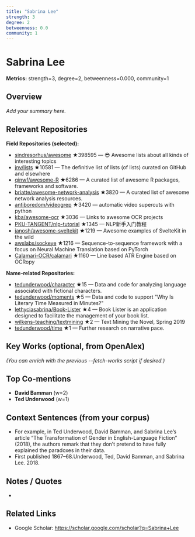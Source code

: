 ```yaml
---
title: "Sabrina Lee"
strength: 3
degree: 2
betweenness: 0.0
community: 1
---
```


# Sabrina Lee

**Metrics:** strength=3, degree=2, betweenness=0.000, community=1

## Overview
_Add your summary here._

## Relevant Repositories
**Field Repositories (selected):**
- [sindresorhus/awesome](https://github.com/sindresorhus/awesome) ★398595 — 😎 Awesome lists about all kinds of interesting topics
- [jnv/lists](https://github.com/jnv/lists) ★10581 — The definitive list of lists (of lists) curated on GitHub and elsewhere
- [qinwf/awesome-R](https://github.com/qinwf/awesome-R) ★6286 — A curated list of awesome R packages, frameworks and software.
- [briatte/awesome-network-analysis](https://github.com/briatte/awesome-network-analysis) ★3820 — A curated list of awesome network analysis resources.
- [antiboredom/videogrep](https://github.com/antiboredom/videogrep) ★3420 — automatic video supercuts with python
- [kba/awesome-ocr](https://github.com/kba/awesome-ocr) ★3036 — Links to awesome OCR projects
- [PKU-TANGENT/nlp-tutorial](https://github.com/PKU-TANGENT/nlp-tutorial) ★1345 — NLP新手入门教程
- [janosh/awesome-sveltekit](https://github.com/janosh/awesome-sveltekit) ★1219 — Awesome examples of SvelteKit in the wild
- [awslabs/sockeye](https://github.com/awslabs/sockeye) ★1216 — Sequence-to-sequence framework with a focus on Neural Machine Translation based on PyTorch
- [Calamari-OCR/calamari](https://github.com/Calamari-OCR/calamari) ★1160 — Line based ATR Engine based on OCRopy

**Name-related Repositories:**
- [tedunderwood/character](https://github.com/tedunderwood/character) ★15 — Data and code for analyzing language associated with fictional characters.
- [tedunderwood/moments](https://github.com/tedunderwood/moments) ★5 — Data and code to support "Why Is Literary Time Measured in Minutes?"
- [lethyciasabrina/Book-Lister](https://github.com/lethyciasabrina/Book-Lister) ★4 — Book Lister is an application designed to facilitate the management of your book list.
- [wilkens-teaching/textmining](https://github.com/wilkens-teaching/textmining) ★2 — Text Mining the Novel, Spring 2019
- [tedunderwood/time](https://github.com/tedunderwood/time) ★1 — Further research on narrative pace.


## Key Works (optional, from OpenAlex)
_(You can enrich with the previous --fetch-works script if desired.)_

## Top Co-mentions
- **David Bamman** (w=2)
- **Ted Underwood** (w=1)

## Context Sentences (from your corpus)
- For example, in Ted Underwood, David Bamman, and Sabrina Lee’s article “The Transformation of Gender
in English-Language Fiction” (2018), the authors remark that they don’t pretend to have fully
explained the paradoxes in their data.
- First published 1867–68.Underwood, Ted, David Bamman, and Sabrina Lee. 2018.

## Notes / Quotes
- 

## Related Links
- Google Scholar: https://scholar.google.com/scholar?q=Sabrina+Lee

